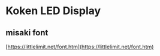 # Koken LED Display

## misaki font

[https://littlelimit.net/font.htm](https://littlelimit.net/font.htm)